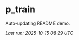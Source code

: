 # p_train

Auto-updating README demo.

<!--START_SECTION:status-->
_Last run: 2025-10-15 08:29 UTC_
<!--END_SECTION:status-->




















































































































































































































































































































































































































































































































































































































































































































































































































































































































































































































































































































































































































































































































